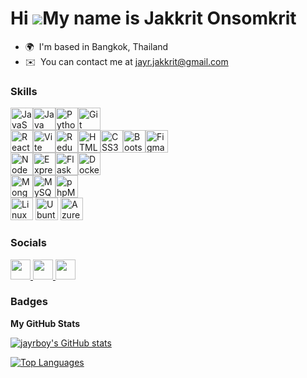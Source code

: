 Hi ![](https://user-images.githubusercontent.com/18350557/176309783-0785949b-9127-417c-8b55-ab5a4333674e.gif)My name is Jakkrit Onsomkrit
=========================================================================================================================================

* 🌍  I'm based in Bangkok, Thailand
* ✉️  You can contact me at [jayr.jakkrit@gmail.com](mailto:jayr.jakkrit@gmail.com)

### Skills


<p align="left">
      <a
        href="https://developer.mozilla.org/en-US/docs/Web/JavaScript"
        target="_blank"
        rel="noreferrer"
        ><img
          src="https://raw.githubusercontent.com/danielcranney/readme-generator/main/public/icons/skills/javascript-colored.svg"
          width="36"
          height="36"
          alt="JavaScript" /></a
      ><a href="https://www.oracle.com/java/" target="_blank" rel="noreferrer"
        ><img
          src="https://raw.githubusercontent.com/danielcranney/readme-generator/main/public/icons/skills/java-colored.svg"
          width="36"
          height="36"
          alt="Java" /></a
      ><a href="https://www.python.org/" target="_blank" rel="noreferrer"
        ><img
          src="https://raw.githubusercontent.com/danielcranney/readme-generator/main/public/icons/skills/python-colored.svg"
          width="36"
          height="36"
          alt="Python" /></a
      ><a href="https://git-scm.com/" target="_blank" rel="noreferrer"
        ><img
          src="https://raw.githubusercontent.com/danielcranney/readme-generator/main/public/icons/skills/git-colored.svg"
          width="36"
          height="36"
          alt="Git" /></a
      ><br /><a href="https://reactjs.org/" target="_blank" rel="noreferrer"
        ><img
          src="https://raw.githubusercontent.com/danielcranney/readme-generator/main/public/icons/skills/react-colored.svg"
          width="36"
          height="36"
          alt="React" /></a
      ><a href="https://vitejs.dev/" target="_blank" rel="noreferrer"
        ><img
          src="https://raw.githubusercontent.com/danielcranney/readme-generator/main/public/icons/skills/vite-colored.svg"
          width="36"
          height="36"
          alt="Vite" /></a
      ><a href="https://redux.js.org/" target="_blank" rel="noreferrer"
        ><img
          src="https://raw.githubusercontent.com/danielcranney/readme-generator/main/public/icons/skills/redux-colored.svg"
          width="36"
          height="36"
          alt="Redux" /></a
      ><a
        href="https://developer.mozilla.org/en-US/docs/Glossary/HTML5"
        target="_blank"
        rel="noreferrer"
        ><img
          src="https://raw.githubusercontent.com/danielcranney/readme-generator/main/public/icons/skills/html5-colored.svg"
          width="36"
          height="36"
          alt="HTML5" /></a
      ><a href="https://www.w3.org/TR/CSS/#css" target="_blank" rel="noreferrer"
        ><img
          src="https://raw.githubusercontent.com/danielcranney/readme-generator/main/public/icons/skills/css3-colored.svg"
          width="36"
          height="36"
          alt="CSS3" /></a
      ><a href="https://getbootstrap.com/" target="_blank" rel="noreferrer"
        ><img
          src="https://raw.githubusercontent.com/danielcranney/readme-generator/main/public/icons/skills/bootstrap-colored.svg"
          width="36"
          height="36"
          alt="Bootstrap" /></a
      ><a href="https://www.figma.com/" target="_blank" rel="noreferrer"
        ><img
          src="https://raw.githubusercontent.com/danielcranney/readme-generator/main/public/icons/skills/figma-colored.svg"
          width="36"
          height="36"
          alt="Figma" /></a
      ><br /><a href="https://nodejs.org/en/" target="_blank" rel="noreferrer"
        ><img
          src="https://raw.githubusercontent.com/danielcranney/readme-generator/main/public/icons/skills/nodejs-colored.svg"
          width="36"
          height="36"
          alt="NodeJS" /></a
      ><a href="https://expressjs.com/" target="_blank" rel="noreferrer"
        ><img
          src="https://raw.githubusercontent.com/danielcranney/readme-generator/main/public/icons/skills/express-colored.svg"
          width="36"
          height="36"
          alt="Express" /></a
      ><a
        href="https://flask.palletsprojects.com/en/2.0.x/"
        target="_blank"
        rel="noreferrer"
        ><img
          src="https://raw.githubusercontent.com/danielcranney/readme-generator/main/public/icons/skills/flask-colored.svg"
          width="36"
          height="36"
          alt="Flask" /></a
      ><a href="https://www.docker.com/" target="_blank" rel="noreferrer"
        ><img
          src="https://raw.githubusercontent.com/danielcranney/readme-generator/main/public/icons/skills/docker-colored.svg"
          width="36"
          height="36"
          alt="Docker" /></a
      ><br /><a href="https://www.mongodb.com/" target="_blank" rel="noreferrer"
        ><img
          src="https://raw.githubusercontent.com/danielcranney/readme-generator/main/public/icons/skills/mongodb-colored.svg"
          width="36"
          height="36"
          alt="MongoDB" /></a
      ><a href="https://www.mysql.com/" target="_blank" rel="noreferrer"
        ><img
          src="https://raw.githubusercontent.com/danielcranney/readme-generator/main/public/icons/skills/mysql-colored.svg"
          width="36"
          height="36"
          alt="MySQL" /></a
      ><a href="https://www.phpmyadmin.net/" target="_blank" rel="noreferrer"
        ><img
          src="https://www.php.net//images/logos/new-php-logo.svg"
          width="36"
          height="36"
          alt="phpMyAdmin" /></a
      ><br /><a href="https://www.linux.org" target="_blank" rel="noreferrer"
        ><img
          src="https://upload.wikimedia.org/wikipedia/commons/thumb/3/35/Tux.svg/150px-Tux.svg.png"
          width="36"
          height="36"
          alt="Linux"
      /></a>
      <a href="https://ubuntu.com/download" target="_blank" rel="noreferrer"
        ><img
          src="https://upload.wikimedia.org/wikipedia/commons/thumb/a/ab/Logo-ubuntu_cof-orange-hex.svg/285px-Logo-ubuntu_cof-orange-hex.svg.png?20130511162351"
          width="36"
          height="36"
          alt="Ubuntu"
      /></a>
      <a href="https://portal.azure.com/" target="_blank" rel="noreferrer"
        ><img
          src="https://swimburger.net/media/fbqnp2ie/azure.svg"
          width="36"
          height="36"
          alt="Azure"
      /></a>
    </p>


### Socials

<p align="left"> <a href="https://www.facebook.com/jakkrit.onsomkrit" target="_blank" rel="noreferrer"> <picture> <source media="(prefers-color-scheme: dark)" srcset="https://raw.githubusercontent.com/danielcranney/readme-generator/main/public/icons/socials/facebook-dark.svg" /> <source media="(prefers-color-scheme: light)" srcset="https://raw.githubusercontent.com/danielcranney/readme-generator/main/public/icons/socials/facebook.svg" /> <img src="https://raw.githubusercontent.com/danielcranney/readme-generator/main/public/icons/socials/facebook.svg" width="32" height="32" /> </picture> </a> <a href="https://www.github.com/jayrboy" target="_blank" rel="noreferrer"> <picture> <source media="(prefers-color-scheme: dark)" srcset="https://raw.githubusercontent.com/danielcranney/readme-generator/main/public/icons/socials/github-dark.svg" /> <source media="(prefers-color-scheme: light)" srcset="https://raw.githubusercontent.com/danielcranney/readme-generator/main/public/icons/socials/github.svg" /> <img src="https://raw.githubusercontent.com/danielcranney/readme-generator/main/public/icons/socials/github.svg" width="32" height="32" /> </picture> </a> <a href="http://www.medium.com/@jayr.jakkrit" target="_blank" rel="noreferrer"> <picture> <source media="(prefers-color-scheme: dark)" srcset="https://raw.githubusercontent.com/danielcranney/readme-generator/main/public/icons/socials/medium-dark.svg" /> <source media="(prefers-color-scheme: light)" srcset="https://raw.githubusercontent.com/danielcranney/readme-generator/main/public/icons/socials/medium.svg" /> <img src="https://raw.githubusercontent.com/danielcranney/readme-generator/main/public/icons/socials/medium.svg" width="32" height="32" /> </picture> </a></p>

### Badges

<b>My GitHub Stats</b>

<a href="http://www.github.com/jayrboy"><img src="https://github-readme-stats.vercel.app/api?username=jayrboy&show_icons=true&hide=stars,issues,contribs&count_private=true&title_color=0891b2&text_color=ffffff&icon_color=0891b2&bg_color=1c1917&hide_border=true&show_icons=true" alt="jayrboy's GitHub stats" /></a>

<a href="https://github.com/jayrboy" align="left"><img src="https://github-readme-stats.vercel.app/api/top-langs/?username=jayrboy&langs_count=10&title_color=0891b2&text_color=ffffff&icon_color=0891b2&bg_color=1c1917&hide_border=true&locale=en&custom_title=Top%20%Languages" alt="Top Languages" /></a>
